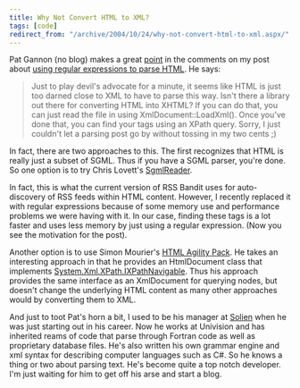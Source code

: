 ```yaml
---
title: Why Not Convert HTML to XML?
tags: [code]
redirect_from: "/archive/2004/10/24/why-not-convert-html-to-xml.aspx/"
---
```


Pat Gannon (no blog) makes a great
[point](https://haacked.com/archive/2004/10/25/usingregularexpressionstomatchhtml.aspx/#dsq-747510138) in the
comments on my post about [using regular expressions to parse HTML](https://haacked.com/archive/2004/10/25/usingregularexpressionstomatchhtml.aspx). He says:

> Just to play devil's advocate for a minute, it seems like HTML is just
> too darned close to XML to have to parse this way. Isn't there a
> library out there for converting HTML into XHTML? If you can do that,
> you can just read the file in using XmlDocument::LoadXml(). Once
> you've done that, you can find your tags using an XPath query. Sorry,
> I just couldn't let a parsing post go by without tossing in my two
> cents ;)

In fact, there are two approaches to this. The first recognizes that
HTML is really just a subset of SGML. Thus if you have a SGML parser,
you're done. So one option is to try Chris Lovett's
[SgmlReader](http://www.gotdotnet.com/Community/UserSamples/Details.aspx?SampleGuid=B90FDDCE-E60D-43F8-A5C4-C3BD760564BC).

In fact, this is what the current version of RSS Bandit uses for
auto-discovery of RSS feeds within HTML content. However, I recently
replaced it with regular expressions because of some memory use and
performance problems we were having with it. In our case, finding these
tags is a lot faster and uses less memory by just using a regular
expression. (Now you see the motivation for the post).

Another option is to use Simon Mourier's [HTML Agility
Pack](http://blogs.msdn.com/smourier/archive/2003/06/04/8265.aspx). He
takes an interesting approach in that he provides an HtmlDocument class
that implements
[System.Xml.XPath.IXPathNavigable](http://msdn.microsoft.com/library/default.asp?url=/library/en-us/cpref/html/frlrfsystemxmlxpathixpathnavigableclasstopic.asp).
Thus his approach provides the same interface as an XmlDocument for
querying nodes, but doesn't change the underlying HTML content as many
other approaches would by converting them to XML.

And just to toot Pat's horn a bit, I used to be his manager at
[Solien](http://www.solien.com/) when he was just starting out in his
career. Now he works at Univision and has inherited reams of code that
parse through Fortran code as well as proprietary database files. He's
also written his own grammar engine and xml syntax for describing
computer languages such as C#. So he knows a thing or two about parsing
text. He's become quite a top notch developer. I'm just waiting for him
to get off his arse and start a blog.
 